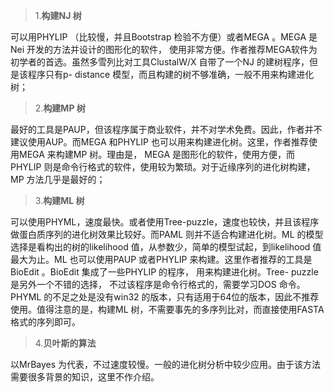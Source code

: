 >1.**构建NJ 树**

可以用PHYLIP （比较慢，并且Bootstrap 检验不方便）或者MEGA 。MEGA 是Nei 开发的方法并设计的图形化的软件， 使用非常方便。作者推荐MEGA软件为初学者的首选。虽然多雪列比对工具ClustalW/X 自带了一个NJ 的建树程序，但是该程序只有p- distance 模型，而且构建的树不够准确，一般不用来构建进化树；

>2.**构建MP 树**

最好的工具是PAUP，但该程序属于商业软件，并不对学术免费。因此，作者并不建议使用AUP。而MEGA 和PHYLIP 也可以用来构建进化树。这里，作者推荐使用MEGA 来构建MP 树。理由是， MEGA 是图形化的软件，使用方便，而PHYLIP 则是命令行格式的软件，使用较为繁琐。对于近缘序列的进化树构建， MP 方法几乎是最好的；

>3.**构建ML 树**

可以使用PHYML，速度最快。或者使用Tree-puzzle，速度也较快，并且该程序做蛋白质序列的进化树效果比较好。而PAML 则并不适合构建进化树。ML 的模型选择是看构出的树的likelihood 值，从参数少，简单的模型试起，到likelihood 值最大为止。ML 也可以使用PAUP 或者PHYLIP 来构建。这里作者推荐的工具是BioEdit 。BioEdit 集成了一些PHYLIP 的程序， 用来构建进化树。Tree- puzzle 是另外一个不错的选择， 不过该程序是命令行格式的，需要学习DOS 命令。PHYML 的不足之处是没有win32 的版本，只有适用于64位的版本，因此不推荐使用。值得注意的是，构建ML 树，不需要事先的多序列比对，而直接使用FASTA 格式的序列即可。

>4.**贝叶斯的算法**

以MrBayes 为代表，不过速度较慢。一般的进化树分析中较少应用。由于该方法需要很多背景的知识，这里不作介绍。